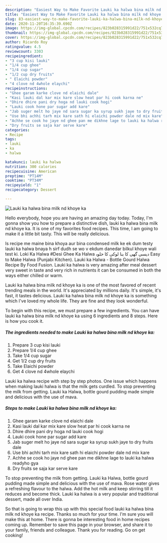 ```yaml
---
description: "Easiest Way to Make Favorite Lauki ka halwa bina milk nd khoye ka"
title: "Easiest Way to Make Favorite Lauki ka halwa bina milk nd khoye ka"
slug: 83-easiest-way-to-make-favorite-lauki-ka-halwa-bina-milk-nd-khoye-ka
date: 2020-11-20T16:35:39.690Z
image: https://img-global.cpcdn.com/recipes/823b028315991d22/751x532cq70/lauki-ka-halwa-bina-milk-nd-khoye-ka-recipe-main-photo.jpg
thumbnail: https://img-global.cpcdn.com/recipes/823b028315991d22/751x532cq70/lauki-ka-halwa-bina-milk-nd-khoye-ka-recipe-main-photo.jpg
cover: https://img-global.cpcdn.com/recipes/823b028315991d22/751x532cq70/lauki-ka-halwa-bina-milk-nd-khoye-ka-recipe-main-photo.jpg
author: Ricardo Roy
ratingvalue: 4.5
reviewcount: 3303
recipeingredient:
- "3 cup kisi lauki"
- "1/4 cup ghee"
- "1/4 cup sugar"
- "1/2 cup dry fruits"
- " Elaichi powder"
- "4 clove nd 4whole elaychi"
recipeinstructions:
- "Ghee garam karke clove nd elaichi dale"
- "Kasi lauki dal kar mix kare slow heat par hi cook karna ne"
- "Dhire dhire pani dry hoga nd lauki cook hogi"
- "Lauki cook hone par sugar add kare"
- "Jab suger melt ho jaye nd sara sugar ka syrup sukh jaye to dry fruits dale"
- "Use bhi achhi tarh mix kare sath hi elaichi powder dale nd mix kare"
- "Achhe se cook ho jaye nd ghee pan me dikhne lage to lauki ka halwa readyho gya"
- "Dry fruits se saja kar serve kare"
categories:
- Recipe
tags:
- lauki
- ka
- halwa

katakunci: lauki ka halwa 
nutrition: 300 calories
recipecuisine: American
preptime: "PT14M"
cooktime: "PT34M"
recipeyield: "1"
recipecategory: Dessert

---
```



![Lauki ka halwa bina milk nd khoye ka](https://img-global.cpcdn.com/recipes/823b028315991d22/751x532cq70/lauki-ka-halwa-bina-milk-nd-khoye-ka-recipe-main-photo.jpg)

Hello everybody, hope you are having an amazing day today. Today, I'm gonna show you how to prepare a distinctive dish, lauki ka halwa bina milk nd khoye ka. It is one of my favorites food recipes. This time, I am going to make it a little bit tasty. This will be really delicious.

Is recipe me maine bina khoya aur bina condensed milk ke ek dum testy lauki ka halwa bnaya h sirf dudh se wo v ekdum danedar bilkul khoye wali test ki. Loki Ka Halwa #Desi Ghee Ka Halwa دیسی گھی کا بنا لوکی کا حلوہ Easy to Make Halwa (Punjabi Kitchen). Lauki ka Halwa - Bottle Gourd Halwa Recipe By Food Fusion. Lauki ka halwa is very amazing after meal dessert very sweet in taste and very rich in nutrients it can be consumed in both the ways either chilled or warm.

Lauki ka halwa bina milk nd khoye ka is one of the most favored of recent trending meals in the world. It's appreciated by millions daily. It's simple, it's fast, it tastes delicious. Lauki ka halwa bina milk nd khoye ka is something which I've loved my whole life. They are fine and they look wonderful.


To begin with this recipe, we must prepare a few ingredients. You can have lauki ka halwa bina milk nd khoye ka using 6 ingredients and 8 steps. Here is how you cook it.

<!--inarticleads1-->

##### The ingredients needed to make Lauki ka halwa bina milk nd khoye ka:

1. Prepare 3 cup kisi lauki
1. Prepare 1/4 cup ghee
1. Take 1/4 cup sugar
1. Get 1/2 cup dry fruits
1. Take  Elaichi powder
1. Get 4 clove nd 4whole elaychi


Lauki ka halwa recipe with step by step photos. One issue which happens when making lauki halwa is that the milk gets curdled. To stop preventing the milk from getting. Lauki ka Halwa, bottle gourd pudding made simple and delicious with the use of mava. 

<!--inarticleads2-->

##### Steps to make Lauki ka halwa bina milk nd khoye ka:

1. Ghee garam karke clove nd elaichi dale
1. Kasi lauki dal kar mix kare slow heat par hi cook karna ne
1. Dhire dhire pani dry hoga nd lauki cook hogi
1. Lauki cook hone par sugar add kare
1. Jab suger melt ho jaye nd sara sugar ka syrup sukh jaye to dry fruits dale
1. Use bhi achhi tarh mix kare sath hi elaichi powder dale nd mix kare
1. Achhe se cook ho jaye nd ghee pan me dikhne lage to lauki ka halwa readyho gya
1. Dry fruits se saja kar serve kare


To stop preventing the milk from getting. Lauki ka Halwa, bottle gourd pudding made simple and delicious with the use of mava. Rose water gives a refreshing flavour to the halwa. Add the hot milk and keep stirring till it reduces and become thick. Lauki ka halwa is a very popular and traditional dessert, made all over India. 

So that is going to wrap this up with this special food lauki ka halwa bina milk nd khoye ka recipe. Thanks so much for your time. I'm sure you will make this at home. There is gonna be interesting food in home recipes coming up. Remember to save this page in your browser, and share it to your family, friends and colleague. Thank you for reading. Go on get cooking!
